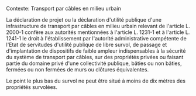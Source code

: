 Contexte: Transport par câbles en milieu urbain

La déclaration de projet ou la déclaration d'utilité publique d'une infrastructure de transport par câbles en milieu urbain relevant de l'article L. 2000-1 confère aux autorités mentionnées à l'article L. 1231-1 et à l'article L. 1241-1 le droit à l'établissement par l'autorité administrative compétente de l'Etat de servitudes d'utilité publique de libre survol, de passage et d'implantation de dispositifs de faible ampleur indispensables à la sécurité du système de transport par câbles, sur des propriétés privées ou faisant partie du domaine privé d'une collectivité publique, bâties ou non bâties, fermées ou non fermées de murs ou clôtures équivalentes.

Le point le plus bas du survol ne peut être situé à moins de dix mètres des propriétés survolées.